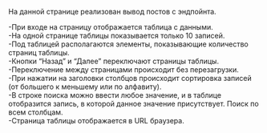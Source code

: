 На данной странице реализован вывод постов с эндпойнта.  
  
-При входе на страницу отображается таблица с данными.  
-На одной странице таблицы показывается только 10 записей.  
-Под таблицей располагаются элементы, показывающие количество страниц таблицы.  
-Кнопки “Назад” и “Далее” переключают страницы таблицы.  
-Переключение между страницами происходит без перезагрузки.  
-При нажатии на заголовки столбцов происходит сортировка записей (от большего к меньшему или по алфавиту).  
-В строке поиска можно ввести любое значение, и в таблице отобразится запись, в которой данное значение присутствует. Поиск по всем столбцам.  
-Страница таблицы отображается в URL браузера.
